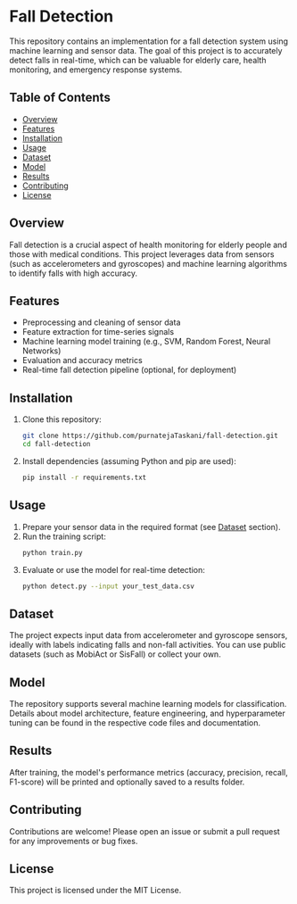 # Fall Detection

This repository contains an implementation for a fall detection system using machine learning and sensor data. The goal of this project is to accurately detect falls in real-time, which can be valuable for elderly care, health monitoring, and emergency response systems.

## Table of Contents

- [Overview](#overview)
- [Features](#features)
- [Installation](#installation)
- [Usage](#usage)
- [Dataset](#dataset)
- [Model](#model)
- [Results](#results)
- [Contributing](#contributing)
- [License](#license)

## Overview

Fall detection is a crucial aspect of health monitoring for elderly people and those with medical conditions. This project leverages data from sensors (such as accelerometers and gyroscopes) and machine learning algorithms to identify falls with high accuracy.

## Features

- Preprocessing and cleaning of sensor data
- Feature extraction for time-series signals
- Machine learning model training (e.g., SVM, Random Forest, Neural Networks)
- Evaluation and accuracy metrics
- Real-time fall detection pipeline (optional, for deployment)

## Installation

1. Clone this repository:
   ```bash
   git clone https://github.com/purnatejaTaskani/fall-detection.git
   cd fall-detection
   ```

2. Install dependencies (assuming Python and pip are used):
   ```bash
   pip install -r requirements.txt
   ```

## Usage

1. Prepare your sensor data in the required format (see [Dataset](#dataset) section).
2. Run the training script:
   ```bash
   python train.py
   ```
3. Evaluate or use the model for real-time detection:
   ```bash
   python detect.py --input your_test_data.csv
   ```

## Dataset

The project expects input data from accelerometer and gyroscope sensors, ideally with labels indicating falls and non-fall activities. You can use public datasets (such as MobiAct or SisFall) or collect your own.

## Model

The repository supports several machine learning models for classification. Details about model architecture, feature engineering, and hyperparameter tuning can be found in the respective code files and documentation.

## Results

After training, the model's performance metrics (accuracy, precision, recall, F1-score) will be printed and optionally saved to a results folder.

## Contributing

Contributions are welcome! Please open an issue or submit a pull request for any improvements or bug fixes.

## License

This project is licensed under the MIT License.
